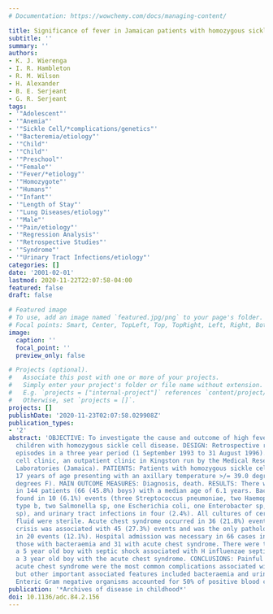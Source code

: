 ```yaml
---
# Documentation: https://wowchemy.com/docs/managing-content/

title: Significance of fever in Jamaican patients with homozygous sickle cell disease.
subtitle: ''
summary: ''
authors:
- K. J. Wierenga
- I. R. Hambleton
- R. M. Wilson
- H. Alexander
- B. E. Serjeant
- G. R. Serjeant
tags:
- '"Adolescent"'
- '"Anemia"'
- '"Sickle Cell/*complications/genetics"'
- '"Bacteremia/etiology"'
- '"Child"'
- '"Child"'
- '"Preschool"'
- '"Female"'
- '"Fever/*etiology"'
- '"Homozygote"'
- '"Humans"'
- '"Infant"'
- '"Length of Stay"'
- '"Lung Diseases/etiology"'
- '"Male"'
- '"Pain/etiology"'
- '"Regression Analysis"'
- '"Retrospective Studies"'
- '"Syndrome"'
- '"Urinary Tract Infections/etiology"'
categories: []
date: '2001-02-01'
lastmod: 2020-11-22T22:07:58-04:00
featured: false
draft: false

# Featured image
# To use, add an image named `featured.jpg/png` to your page's folder.
# Focal points: Smart, Center, TopLeft, Top, TopRight, Left, Right, BottomLeft, Bottom, BottomRight.
image:
  caption: ''
  focal_point: ''
  preview_only: false

# Projects (optional).
#   Associate this post with one or more of your projects.
#   Simply enter your project's folder or file name without extension.
#   E.g. `projects = ["internal-project"]` references `content/project/deep-learning/index.md`.
#   Otherwise, set `projects = []`.
projects: []
publishDate: '2020-11-23T02:07:58.029908Z'
publication_types:
- '2'
abstract: 'OBJECTIVE: To investigate the cause and outcome of high fever in Jamaican
  children with homozygous sickle cell disease. DESIGN: Retrospective review of febrile
  episodes in a three year period (1 September 1993 to 31 August 1996). SETTING: Sickle
  cell clinic, an outpatient clinic in Kingston run by the Medical Research Council
  Laboratories (Jamaica). PATIENTS: Patients with homozygous sickle cell disease under
  17 years of age presenting with an axillary temperature >/= 39.0 degrees C (102.4
  degrees F). MAIN OUTCOME MEASURES: Diagnosis, death. RESULTS: There were 165 events
  in 144 patients (66 (45.8%) boys) with a median age of 6.1 years. Bacteraemia was
  found in 10 (6.1%) events (three Streptococcus pneumoniae, two Haemophilus influenzae
  type b, two Salmonella sp, one Escherichia coli, one Enterobacter sp, and one Acinetobacter
  sp), and urinary tract infections in four (2.4%). All cultures of cerebrospinal
  fluid were sterile. Acute chest syndrome occurred in 36 (21.8%) events. A painful
  crisis was associated with 45 (27.3%) events and was the only pathology identified
  in 20 events (12.1%). Hospital admission was necessary in 66 cases including all
  those with bacteraemia and 31 with acute chest syndrome. There were two deaths:
  a 5 year old boy with septic shock associated with H influenzae septicaemia, and
  a 3 year old boy with the acute chest syndrome. CONCLUSIONS: Painful crisis and
  acute chest syndrome were the most common complications associated with high fever,
  but other important associated features included bacteraemia and urinary tract infection.
  Enteric Gram negative organisms accounted for 50% of positive blood cultures.'
publication: '*Archives of disease in childhood*'
doi: 10.1136/adc.84.2.156
---
```

